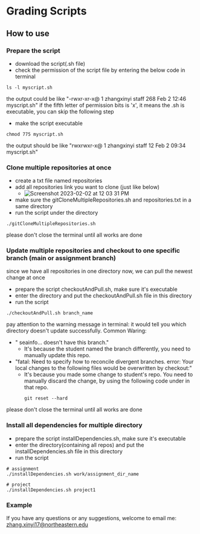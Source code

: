 # Grading Scripts

## How to use

### Prepare the script 
- download the script(.sh file) 
- check the permission of the script file by entering the below code in terminal
```
ls -l myscript.sh
```
the output could be like "-rwxr-xr-x@ 1 zhangxinyi  staff   268 Feb  2 12:46 myscript.sh"
if the fifth letter of permission bits is 'x', it means the .sh is executable, you can skip the following step
- make the script executable
```
chmod 775 myscript.sh
```
the output should be like "rwxrwxr-x@ 1 zhangxinyi staff 12 Feb 2 09:34 myscript.sh"


### Clone multiple repositories at once
- create a txt file named repositories 
- add all repositories link you want to clone (just like below)
  - ![Screenshot 2023-02-02 at 12 03 31 PM](https://user-images.githubusercontent.com/98198407/216437592-f24da816-febc-45e8-bbd5-3182e2be775f.png)
- make sure the gitCloneMultipleRepositories.sh and repositories.txt in a same directory
- run the script under the directory
```
./gitCloneMultipleRepositories.sh 
```
please don't close the terminal until all works are done

### Update multiple repositories and checkout to one specific branch (main or assignment branch) 
since we have all repositories in one directory now, we can pull the newest change at once
- prepare the script checkoutAndPull.sh, make sure it's executable
- enter the directory and put the checkoutAndPull.sh file in this directory
- run the script 
```
./checkoutAndPull.sh branch_name
```

pay attention to the warning message in terminal: it would tell you which directory doesn't update successfully. 
Common Waring:
- " seainfo...  doesn't have this branch."
  - It's because the student named the branch differently, you need to manually update this repo. 
- "fatal: Need to specify how to reconcile divergent branches.
  error: Your local changes to the following files would be overwritten by checkout:"
  - It's because you made some change to student's repo. You need to manually discard the change, by using the following code under in that repo. 
      ```
      git reset --hard
      ```

  
please don't close the terminal until all works are done

### Install all dependencies for multiple directory
- prepare the script installDependencies.sh, make sure it's executable
- enter the directory(containing all repos) and put the installDependencies.sh file in this directory
- run the script 
```
# assignment
./installDependencies.sh work/assignment_dir_name

# project
./installDependencies.sh project1
```

### Example

If you have any questions or any suggestions, welcome to email me: zhang.xinyi17@northeastern.edu
